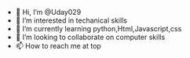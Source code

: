 - 👋 Hi, I’m @Uday029
- 👀 I’m interested in techanical skills 
- 🌱 I’m currently learning python,Html,Javascript,css
- 💞️ I’m looking to collaborate on computer skills
- 📫 How to reach me at top

<!---
Uday029/Uday029 is a ✨ special ✨ repository because its `README.md` (this file) appears on your GitHub profile.
You can click the Preview link to take a look at your changes.
--->
